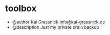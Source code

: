 # toolbox

- @author    	Kai Grassnick <info@kai-grassnick.de>
- @description 	Just my private brain backup
